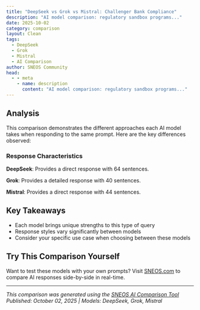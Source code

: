 ```yaml
---
title: "DeepSeek vs Grok vs Mistral: Challenger Bank Compliance"
description: "AI model comparison: regulatory sandbox programs..."
date: 2025-10-02
category: comparison
layout: Clean
tags:
  - DeepSeek
  - Grok
  - Mistral
  - AI Comparison
author: SNEOS Community
head:
  - - meta
    - name: description
      content: "AI model comparison: regulatory sandbox programs..."
---
```


<ChatComparison
  title="DeepSeek vs Grok vs Mistral: Challenger Bank Compliance"
  prompt="regulatory sandbox programs"
  :responses='{
    "DeepSeek": "Of course. Let\u0027s break down **Regulatory Sandbox Programs** in detail.\n\n### What is a Regulatory Sandbox?\n\nA **regulatory sandbox** is a framework set up by a regulatory body that allows fintech startups and other innovators to test their new products, services, and business models in a live market environment, with real consumers, but with **temporary regulatory relief and heightened regulatory supervision**.\n\nThink of it as a \u0022safe space\u0022 or a \u0022testing ground\u0022 where the rules are slightly relaxed and guidance is provided, allowing for innovation without the immediate burden of full regulatory compliance.\n\n---\n\n### Key Objectives: Why Do Governments Create Them?\n\nRegulatory sandboxes are designed to achieve several key goals:\n\n1.  **Foster Innovation:** To encourage the development of new technologies (like AI, blockchain, open banking) that can improve financial services.\n2.  **Promote Competition:** To lower barriers to entry for smaller startups, allowing them to compete with large, established institutions.\n3.  **Consumer Protection:** To ensure that new products are tested in a controlled environment where risks to consumers are identified and mitigated. This is a core principle, not an afterthought.\n4.  **Regulatory Learning:** To help regulators themselves understand emerging technologies and business models, so they can develop appropriate and modern regulations.\n5.  **Financial Inclusion:** To encourage solutions that serve underserved or unbanked populations.\n\n---\n\n### How Does a Typical Sandbox Work?\n\nThe process generally follows these steps:\n\n1.  **Application:** A company applies to the regulatory body, detailing its innovative product, the specific regulations it needs relief from, and its testing plan (including risk mitigation and consumer protection measures).\n2.  **Selection \u0026 Scoping:** The regulator reviews applications and selects those that are truly innovative, provide consumer benefit, and are ready for testing. They then work with the company to define the exact scope and boundaries of the test.\n3.  **Sandbox Entry \u0026 Testing:** The company launches its test with a limited number of customers for a fixed period (e.g., 6-24 months). During this time, it operates under the agreed-upon modified rules and is closely monitored by the regulator.\n4.  **Ongoing Supervision \u0026 Reporting:** The company must regularly report to the regulator on the test\u0027s progress, including any consumer complaints, technical issues, or financial losses.\n5.  **Exit:** At the end of the test period, the company must exit the sandbox. Outcomes can vary:\n    *   The product is successful and the company applies for full authorization to launch at scale.\n    *   The test reveals flaws, and the product is discontinued or modified.\n    *   The regulator uses the learnings to shape new, permanent regulations.\n\n---\n\n### Key Features and Safeguards\n\nTo protect consumers and the financial system, sandboxes are not a \u0022free-for-all.\u0022 They include strict safeguards:\n\n*   **Limited Scale:** Tests are restricted to a certain number of customers or a maximum transaction volume.\n*   **Informed Consent:** Participants are clearly informed that they are part of an experimental test and understand the potential risks.\n*   **Risk Mitigation Plans:** Companies must have plans in place to compensate customers in case of failure or loss.\n*   **Time-Bound:** Tests are not indefinite; they have a clear end date.\n*   **Regulatory Oversight:** Constant dialogue and monitoring by the regulator are mandatory.\n\n---\n\n### Notable Examples Around the World\n\n*   **United Kingdom (The Pioneer):** The UK\u0027s Financial Conduct Authority (FCA) launched the first and most influential fintech sandbox in 2016. It has been widely emulated and is considered a global model.\n*   **Singapore (MAS):** The Monetary Authority of Singapore (MAS) runs a well-regarded sandbox that has fostered significant innovation in the Asian fintech hub.\n*   **United States:** There is no single federal sandbox. Instead, several agencies have their own initiatives, such as the **CFPB\u0027s Office of Innovation** and state-level sandboxes (e.g., in Arizona and Utah).\n*   **European Union:** While individual member states have their own, the EU is developing a broader digital finance strategy that includes a pan-European regulatory sandbox.\n*   **Other Countries:** Similar programs exist in **Hong Kong, Australia, Canada, the UAE, and Kenya**, among many others.\n\n---\n\n### Benefits and Criticisms\n\n#### Benefits:\n*   **For Innovators:** Reduced time-to-market, lower cost of compliance, and direct access to regulatory guidance.\n*   **For Regulators:** Stay ahead of the curve, develop evidence-based policies, and attract innovative businesses to their jurisdiction.\n*   **For Consumers:** Gain access to new and potentially better financial products earlier.\n\n#### Criticisms and Challenges:\n*   **Unlevel Playing Field:** Sandbox participants may get an unfair advantage over incumbents who must follow all rules.\n*   **Regulatory Arbitrage:** Companies might \u0022shop\u0022 for the most lenient sandbox in different jurisdictions.\n*   **Consumer Risk:** Despite safeguards, consumers in a test could still be harmed by a failed product.\n*   **Scope Creep:** There\u0027s a risk that temporary regulatory relief could become permanent, undermining the integrity of the regulatory framework.\n*   **Resource Intensive:** Running a sandbox requires significant resources and expertise from the regulator.\n\n---\n\n### Beyond Fintech: The Expansion of Sandboxes\n\nWhile pioneered in financial services, the sandbox concept is now being applied to other regulated sectors:\n\n*   **Energy:** Testing new grid technologies or peer-to-peer energy trading.\n*   **Healthcare:** Piloting AI diagnostics or digital therapeutics.\n*   **Transportation:** Testing autonomous vehicles or new urban air mobility services.\n*   **Data Privacy:** Exploring new ways to implement data protection laws (like GDPR).\n\n### Conclusion\n\nRegulatory sandboxes represent a fundamental shift in the relationship between regulators and innovators\u2014from a purely enforcement-based dynamic to a more collaborative one. When implemented correctly, they can be a powerful tool for promoting responsible innovation that benefits the economy and society, while ensuring that vital consumer protections remain firmly in place.",
    "Grok": "Regulatory sandbox programs are initiatives designed to allow businesses, often startups and technology companies, to test innovative products, services, or business models in a controlled environment under relaxed regulatory conditions. These programs are typically overseen by government or regulatory authorities and aim to foster innovation, particularly in industries like fintech, health tech, and other emerging sectors, while ensuring consumer protection and maintaining systemic stability.\n\n### Key Features of Regulatory Sandbox Programs\n1. **Controlled Environment**: Participants are allowed to operate under temporary exemptions or waivers from certain regulations, enabling them to test new ideas without the full burden of compliance.\n2. **Time-Limited Testing**: Sandbox programs usually have a defined testing period (e.g., 6 months to 2 years) during which participants can experiment and gather data.\n3. **Supervisory Oversight**: Regulators closely monitor the activities within the sandbox to assess risks, ensure consumer safety, and evaluate the potential impact of the innovation.\n4. **Specific Eligibility Criteria**: Companies often need to meet certain requirements to join, such as demonstrating genuine innovation, readiness to test, and a clear benefit to consumers or the market.\n5. **Consumer Safeguards**: Protections are put in place to minimize risks to consumers, such as limits on the number of customers or transaction volumes during testing.\n\n### Objectives of Regulatory Sandboxes\n- **Encourage Innovation**: Enable companies to develop and test cutting-edge solutions without fear of violating complex or outdated regulations.\n- **Reduce Time to Market**: Help businesses bring products to market faster by providing a pathway to understand and comply with regulatory frameworks.\n- **Inform Policy and Regulation**: Allow regulators to observe emerging technologies and business models in real-time, helping them craft more effective and relevant regulations.\n- **Protect Consumers**: Balance the need for innovation with the responsibility to safeguard public interest by monitoring sandbox activities.\n\n### Examples of Regulatory Sandbox Programs\n1. **United Kingdom - Financial Conduct Authority (FCA) Sandbox**:\n   - Launched in 2016, the FCA\u0027s sandbox is one of the most well-known programs, focusing on fintech innovations such as blockchain, digital payments, and robo-advisors.\n   - It has supported numerous firms in testing new financial services while providing insights to refine regulations.\n2. **Singapore - Monetary Authority of Singapore (MAS) FinTech Regulatory Sandbox**:\n   - Introduced in 2016, this program allows fintech companies to experiment with innovative financial products under a relaxed regulatory framework.\n   - It offers \u0022express\u0022 and \u0022customized\u0022 sandbox options depending on the nature of the innovation.\n3. **Australia - Australian Securities and Investments Commission (ASIC) Sandbox**:\n   - Provides eligible fintech businesses with exemptions from certain licensing requirements to test their products for a limited period.\n4. **United States**:\n   - While there is no nationwide sandbox, several states and federal agencies have introduced sandbox-like programs. For example:\n     - The Consumer Financial Protection Bureau (CFPB) has a \u0022No-Action Letter\u0022 policy and a sandbox for fintech firms.\n     - States like Arizona and Utah have established fintech sandboxes to encourage innovation.\n\n### Benefits of Regulatory Sandboxes\n- **For Businesses**: Lower regulatory barriers, reduced compliance costs during testing, and direct feedback from regulators.\n- **For Regulators**: Better understanding of emerging technologies, ability to update rules based on real-world evidence, and enhanced collaboration with industry players.\n- **For Consumers**: Access to innovative products and services, with safeguards to minimize risks.\n\n### Challenges and Criticisms\n- **Risk of Regulatory Arbitrage**: Companies might exploit sandbox exemptions to bypass necessary regulations.\n- **Limited Scope**: Sandboxes may not address all regulatory hurdles, especially for complex or cross-border innovations.\n- **Resource Intensive**: Running a sandbox requires significant effort and resources from regulators, which may strain smaller agencies.\n- **Uneven Access**: Larger firms or well-funded startups may have an advantage in applying for and benefiting from sandbox programs, potentially sidelining smaller innovators.\n\n### Conclusion\nRegulatory sandbox programs have become a popular tool worldwide for balancing innovation with oversight. They are particularly prominent in the fintech sector but are expanding to other areas such as health tech, energy, and transportation as regulators seek to keep pace with rapid technological advancements. If you are considering applying to a sandbox or want details about a specific program, let me know, and I can help with more targeted information!",
    "Mistral": "Regulatory sandboxes are frameworks set up by financial regulators to allow businesses to test innovative products, services, business models, and delivery mechanisms in a live environment without immediately being subject to all the normal regulatory requirements. These programs are designed to foster innovation while ensuring that consumer protection and market integrity are maintained. Here are some key aspects of regulatory sandbox programs:\n\n### Objectives\n1. **Innovation Support**: Encourage the development and testing of new financial technologies and business models.\n2. **Consumer Protection**: Ensure that new products and services do not harm consumers.\n3. **Market Integrity**: Maintain the stability and integrity of the financial market.\n4. **Regulatory Learning**: Allow regulators to better understand emerging technologies and their potential impacts.\n\n### Key Features\n1. **Controlled Environment**: Participants operate within a controlled environment where regulatory requirements are relaxed or adjusted.\n2. **Limited Scope**: The sandbox typically has limitations on the number of customers, transaction volumes, and the duration of the test.\n3. **Monitoring and Reporting**: Regulators closely monitor the activities within the sandbox and require regular reporting from participants.\n4. **Feedback Loop**: Participants provide feedback to regulators, which can inform future regulatory policies.\n5. **Exit Strategy**: Clear guidelines on how participants can exit the sandbox, either by transitioning to full regulatory compliance or by ceasing operations.\n\n### Benefits\n1. **Reduced Regulatory Burden**: Allows startups and innovators to test their products without the full burden of regulatory compliance.\n2. **Market Access**: Provides a pathway for new entrants to access the market and test their products in a real-world setting.\n3. **Regulatory Insight**: Helps regulators gain insights into new technologies and their potential risks and benefits.\n4. **Consumer Benefits**: Can lead to the development of new products and services that benefit consumers.\n\n### Challenges\n1. **Regulatory Uncertainty**: Participants may face uncertainty about the regulatory treatment of their products after exiting the sandbox.\n2. **Resource Intensive**: Both for regulators (in terms of monitoring and oversight) and for participants (in terms of compliance and reporting).\n3. **Limited Duration**: The temporary nature of the sandbox may not provide enough time for thorough testing and iteration.\n4. **Consumer Risk**: There is a risk that consumers could be harmed if the products or services tested in the sandbox are not adequately regulated.\n\n### Examples\n1. **UK Financial Conduct Authority (FCA)**: One of the pioneers in regulatory sandboxes, the FCA\u0027s sandbox has been instrumental in fostering fintech innovation in the UK.\n2. **Monetary Authority of Singapore (MAS)**: The MAS sandbox allows fintech firms to experiment with innovative financial products and services in a controlled environment.\n3. **Australian Securities and Investments Commission (ASIC)**: ASIC\u0027s Innovation Hub includes a regulatory sandbox that provides a safe space for businesses to test innovative financial products and services.\n\n### Conclusion\nRegulatory sandboxes are a valuable tool for fostering innovation in the financial sector while ensuring that consumer protection and market integrity are maintained. They provide a controlled environment for testing new products and services, helping both innovators and regulators navigate the complexities of emerging technologies."
  }'
  published-date="08:38"
/>

## Analysis

This comparison demonstrates the different approaches each AI model takes when responding to the same prompt. Here are the key differences observed:

### Response Characteristics

**DeepSeek**: Provides a direct response with 64 sentences. 

**Grok**: Provides a detailed response with 40 sentences. 

**Mistral**: Provides a direct response with 44 sentences. 

## Key Takeaways

- Each model brings unique strengths to this type of query
- Response styles vary significantly between models
- Consider your specific use case when choosing between these models

## Try This Comparison Yourself

Want to test these models with your own prompts? Visit [SNEOS.com](https://sneos.com) to compare AI responses side-by-side in real-time.

---

*This comparison was generated using the [SNEOS AI Comparison Tool](https://sneos.com)*
*Published: October 02, 2025 | Models: DeepSeek, Grok, Mistral*
